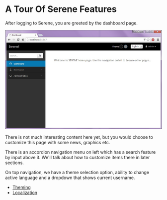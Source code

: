 # A Tour Of Serene Features

After logging to Serene, you are greeted by the dashboard page.

![Serene Dashboard](img/serene_dashboard.jpg)

There is not much interesting content here yet, but you would choose to customize this page with some news, graphics etc.

There is an accordion navigation menu on left which has a search feature by input above it. We'll talk about how to customize items there in later sections.

On top navigation, we have a theme selection option, ability to change active language and a dropdown that shows current username.


* [Theming](theming.md)
* [Localization](localization.md)
